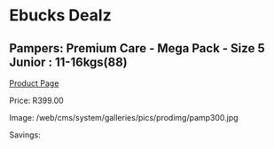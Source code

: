 
# Ebucks Dealz
## Pampers: Premium Care - Mega Pack - Size 5 Junior : 11-16kgs(88)
[Product Page](https://www.ebucks.com/web/shop/productSelected.do?prodId=1209588860&catId=1186088243)

Price: R399.00

Image: /web/cms/system/galleries/pics/prodimg/pamp300.jpg

Savings: 


	